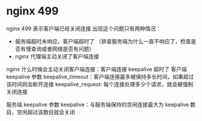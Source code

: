 # nginx 499
nginx 499 表示客户端已经关闭连接
出现这个问题只有两种情况：
- 服务端超时未响应，客户端超时了  （排查服务端为什么一直不响应了，检查是否有慢查询或者网络是否有问题）
- nginx 代理端主动关闭了客户端连接

nginx 什么时候会主动关闭客户端连接：客户端连接 keepalive 超时了
客户端 keepalive 参数
keepalive_timeout：客户端连接最多被保持多长时间，如果超过该时间则会断开连接
keepalive_request: 每个连接处理多少个请求，就会被强制关闭连接

服务端 keepalive 参数
keepalive：与服务端保持的空闲连接最大为 keepalive 数目，空闲超过该数目就会关闭